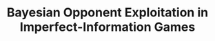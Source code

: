 ---
arxiv: 1603.03491v2
authors:
- firstname: Sam
  institute: Florida International University
  lastname: Ganzfried
categories:
- ganzfried16a
key: ganzfried16a
layout: refuses
section: pre
title: Bayesian Opponent Exploitation in Imperfect-Information Games
---